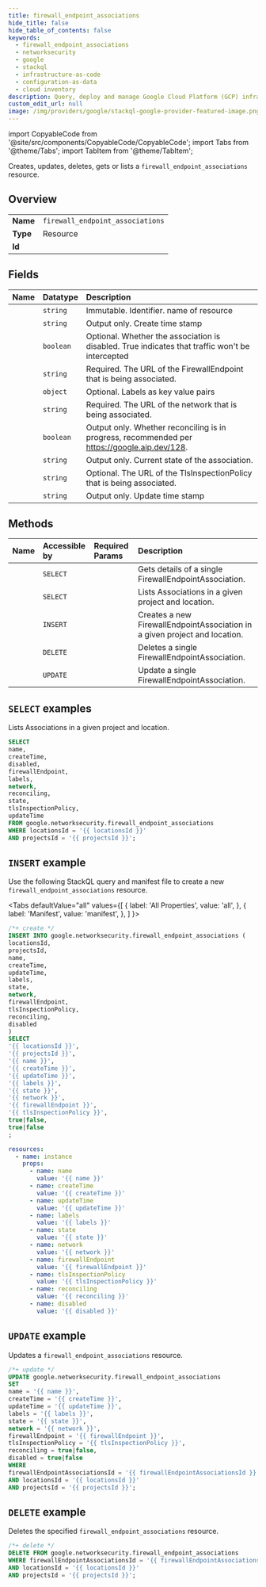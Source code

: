 ```yaml
---
title: firewall_endpoint_associations
hide_title: false
hide_table_of_contents: false
keywords:
  - firewall_endpoint_associations
  - networksecurity
  - google
  - stackql
  - infrastructure-as-code
  - configuration-as-data
  - cloud inventory
description: Query, deploy and manage Google Cloud Platform (GCP) infrastructure and resources using SQL
custom_edit_url: null
image: /img/providers/google/stackql-google-provider-featured-image.png
---
```


import CopyableCode from '@site/src/components/CopyableCode/CopyableCode';
import Tabs from '@theme/Tabs';
import TabItem from '@theme/TabItem';

Creates, updates, deletes, gets or lists a <code>firewall_endpoint_associations</code> resource.

## Overview
<table><tbody>
<tr><td><b>Name</b></td><td><code>firewall_endpoint_associations</code></td></tr>
<tr><td><b>Type</b></td><td>Resource</td></tr>
<tr><td><b>Id</b></td><td><CopyableCode code="google.networksecurity.firewall_endpoint_associations" /></td></tr>
</tbody></table>

## Fields
| Name | Datatype | Description |
|:-----|:---------|:------------|
| <CopyableCode code="name" /> | `string` | Immutable. Identifier. name of resource |
| <CopyableCode code="createTime" /> | `string` | Output only. Create time stamp |
| <CopyableCode code="disabled" /> | `boolean` | Optional. Whether the association is disabled. True indicates that traffic won't be intercepted |
| <CopyableCode code="firewallEndpoint" /> | `string` | Required. The URL of the FirewallEndpoint that is being associated. |
| <CopyableCode code="labels" /> | `object` | Optional. Labels as key value pairs |
| <CopyableCode code="network" /> | `string` | Required. The URL of the network that is being associated. |
| <CopyableCode code="reconciling" /> | `boolean` | Output only. Whether reconciling is in progress, recommended per https://google.aip.dev/128. |
| <CopyableCode code="state" /> | `string` | Output only. Current state of the association. |
| <CopyableCode code="tlsInspectionPolicy" /> | `string` | Optional. The URL of the TlsInspectionPolicy that is being associated. |
| <CopyableCode code="updateTime" /> | `string` | Output only. Update time stamp |

## Methods
| Name | Accessible by | Required Params | Description |
|:-----|:--------------|:----------------|:------------|
| <CopyableCode code="projects_locations_firewall_endpoint_associations_get" /> | `SELECT` | <CopyableCode code="firewallEndpointAssociationsId, locationsId, projectsId" /> | Gets details of a single FirewallEndpointAssociation. |
| <CopyableCode code="projects_locations_firewall_endpoint_associations_list" /> | `SELECT` | <CopyableCode code="locationsId, projectsId" /> | Lists Associations in a given project and location. |
| <CopyableCode code="projects_locations_firewall_endpoint_associations_create" /> | `INSERT` | <CopyableCode code="locationsId, projectsId" /> | Creates a new FirewallEndpointAssociation in a given project and location. |
| <CopyableCode code="projects_locations_firewall_endpoint_associations_delete" /> | `DELETE` | <CopyableCode code="firewallEndpointAssociationsId, locationsId, projectsId" /> | Deletes a single FirewallEndpointAssociation. |
| <CopyableCode code="projects_locations_firewall_endpoint_associations_patch" /> | `UPDATE` | <CopyableCode code="firewallEndpointAssociationsId, locationsId, projectsId" /> | Update a single FirewallEndpointAssociation. |

## `SELECT` examples

Lists Associations in a given project and location.

```sql
SELECT
name,
createTime,
disabled,
firewallEndpoint,
labels,
network,
reconciling,
state,
tlsInspectionPolicy,
updateTime
FROM google.networksecurity.firewall_endpoint_associations
WHERE locationsId = '{{ locationsId }}'
AND projectsId = '{{ projectsId }}'; 
```

## `INSERT` example

Use the following StackQL query and manifest file to create a new <code>firewall_endpoint_associations</code> resource.

<Tabs
    defaultValue="all"
    values={[
        { label: 'All Properties', value: 'all', },
        { label: 'Manifest', value: 'manifest', },
    ]
}>
<TabItem value="all">

```sql
/*+ create */
INSERT INTO google.networksecurity.firewall_endpoint_associations (
locationsId,
projectsId,
name,
createTime,
updateTime,
labels,
state,
network,
firewallEndpoint,
tlsInspectionPolicy,
reconciling,
disabled
)
SELECT 
'{{ locationsId }}',
'{{ projectsId }}',
'{{ name }}',
'{{ createTime }}',
'{{ updateTime }}',
'{{ labels }}',
'{{ state }}',
'{{ network }}',
'{{ firewallEndpoint }}',
'{{ tlsInspectionPolicy }}',
true|false,
true|false
;
```
</TabItem>
<TabItem value="manifest">

```yaml
resources:
  - name: instance
    props:
      - name: name
        value: '{{ name }}'
      - name: createTime
        value: '{{ createTime }}'
      - name: updateTime
        value: '{{ updateTime }}'
      - name: labels
        value: '{{ labels }}'
      - name: state
        value: '{{ state }}'
      - name: network
        value: '{{ network }}'
      - name: firewallEndpoint
        value: '{{ firewallEndpoint }}'
      - name: tlsInspectionPolicy
        value: '{{ tlsInspectionPolicy }}'
      - name: reconciling
        value: '{{ reconciling }}'
      - name: disabled
        value: '{{ disabled }}'

```
</TabItem>
</Tabs>

## `UPDATE` example

Updates a <code>firewall_endpoint_associations</code> resource.

```sql
/*+ update */
UPDATE google.networksecurity.firewall_endpoint_associations
SET 
name = '{{ name }}',
createTime = '{{ createTime }}',
updateTime = '{{ updateTime }}',
labels = '{{ labels }}',
state = '{{ state }}',
network = '{{ network }}',
firewallEndpoint = '{{ firewallEndpoint }}',
tlsInspectionPolicy = '{{ tlsInspectionPolicy }}',
reconciling = true|false,
disabled = true|false
WHERE 
firewallEndpointAssociationsId = '{{ firewallEndpointAssociationsId }}'
AND locationsId = '{{ locationsId }}'
AND projectsId = '{{ projectsId }}';
```

## `DELETE` example

Deletes the specified <code>firewall_endpoint_associations</code> resource.

```sql
/*+ delete */
DELETE FROM google.networksecurity.firewall_endpoint_associations
WHERE firewallEndpointAssociationsId = '{{ firewallEndpointAssociationsId }}'
AND locationsId = '{{ locationsId }}'
AND projectsId = '{{ projectsId }}';
```
